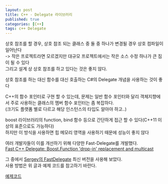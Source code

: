 ```yaml
---
layout: post
title: C++ - Delegate 라이브러리
published: true
categories: [C++]
tags: c++ Delegate
---
```

상호 참조를 할 경우, 상호 참조 되는 클래스 중 둘 중 하나가 변경될 경우 상호 컴파일이 일어난다  
-> 작은 프로젝트라면 모르겠지만 대규모 프로젝트에서는 작은 소스 수정 하나가 큰 짐이 될 수 있다  
그리고 설계 상 상호 참조를 하고 있다는 것은 좋지 않다.  
   
상호 참조를 하는 대신 함수를 대신 호출하는 C#의 Delegate 개념을 사용하는 것이 좋다  
  
C++의 함수 포인터로 구현 할 수 있는데, 문제는 일반 함수 포인터와 달리 객체지향에서 주로 사용하는 클래스의 멤버 함수 포인터는 좀 복잡하다.  
(크기도 플랫폼 별로 다르고 해당 인스턴스의 타입도 알아야 하고..)  
  
boost 라이브러리의 function, bind 함수 등으로 간단하게 접근 할 수 있다(C++11 이상의 표준으로도 가능하다)  
하지만 이 방식을 사용하면 힙 메모리 영역을 사용하기 때문에 성능이 좋지 않다  
  
여러 개발자들이 이를 개선하기 위해 다양한 Fast-Delegate를 개발했다.  
[Fast C++ Delegate: Boost.Function 'drop-in' replacement and multicast](http://www.codeproject.com/Articles/18389/Fast-C-Delegate-Boost-Function-drop-in-replacement)  
  
그 중에서 [Sergey의 FastDelegate](https://www.codeproject.com/Articles/1170503/The-Impossibly-Fast-Cplusplus-Delegates-Fixed) 최신 버전을 사용해 보았다.  
사용 방법은 위 글과 예제 코드를 참고하기 바란다.  
  
[예제코드](/exampe_codes/delegate.zip )  